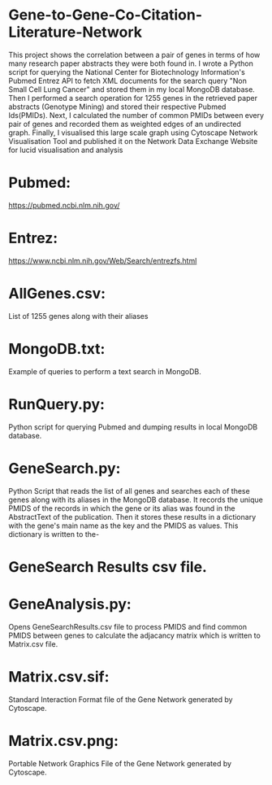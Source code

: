 # Gene-to-Gene-Co-Citation-Literature-Network
This project shows the correlation between a pair of genes in terms of how many research paper abstracts they were both found in.
I wrote a Python script for querying the National Center for Biotechnology Information's Pubmed Entrez API to fetch XML documents for the search query "Non Small Cell Lung Cancer" and stored them in my local MongoDB database. Then I performed a search operation for 1255 genes in the retrieved paper abstracts (Genotype Mining) and stored their respective Pubmed Ids(PMIDs). Next, I calculated the number of common PMIDs between every pair of genes and recorded them as weighted edges of an undirected graph.
Finally, I visualised this large scale graph using Cytoscape Network Visualisation Tool and published it on the Network Data Exchange Website for lucid visualisation and analysis

# Pubmed:
https://pubmed.ncbi.nlm.nih.gov/
# Entrez:
https://www.ncbi.nlm.nih.gov/Web/Search/entrezfs.html

# AllGenes.csv:
List of 1255 genes along with their aliases
# MongoDB.txt: 
Example of queries to perform a text search in MongoDB.
# RunQuery.py:
Python script for querying Pubmed and dumping results in local MongoDB database.
# GeneSearch.py:
Python Script that reads the list of all genes and searches each of these genes along with its aliases in the MongoDB database.
It records the unique PMIDS of the records in which the gene or its alias was found in the AbstractText of the publication.
Then it stores these results in a dictionary with the gene's main name as the key and the PMIDS as values.
This dictionary is written to the-
# GeneSearch Results csv file.
# GeneAnalysis.py:
 Opens GeneSearchResults.csv file to process PMIDS and find common PMIDS between genes to calculate the adjacancy matrix which is written to Matrix.csv file.
# Matrix.csv.sif:
Standard Interaction Format file of the Gene Network generated by Cytoscape.
# Matrix.csv.png:
Portable Network Graphics File of the Gene Network generated by Cytoscape.


 

